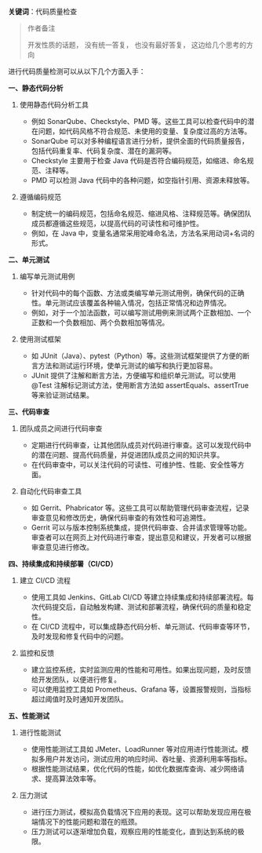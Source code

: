 **关键词**：代码质量检查

> 作者备注
>
> 开发性质的话题， 没有统一答复， 也没有最好答复， 这边给几个思考的方向

进行代码质量检测可以从以下几个方面入手：

**一、静态代码分析**

1. 使用静态代码分析工具

   - 例如 SonarQube、Checkstyle、PMD 等。这些工具可以检查代码中的潜在问题，如代码风格不符合规范、未使用的变量、复杂度过高的方法等。
   - SonarQube 可以对多种编程语言进行分析，提供全面的代码质量报告，包括代码重复率、代码复杂度、潜在的漏洞等。
   - Checkstyle 主要用于检查 Java 代码是否符合编码规范，如缩进、命名规范、注释等。
   - PMD 可以检测 Java 代码中的各种问题，如空指针引用、资源未释放等。

2. 遵循编码规范
   - 制定统一的编码规范，包括命名规范、缩进风格、注释规范等。确保团队成员都遵循这些规范，以提高代码的可读性和可维护性。
   - 例如，在 Java 中，变量名通常采用驼峰命名法，方法名采用动词+名词的形式。

**二、单元测试**

1. 编写单元测试用例

   - 针对代码中的每个函数、方法或类编写单元测试用例，确保代码的正确性。单元测试应该覆盖各种输入情况，包括正常情况和边界情况。
   - 例如，对于一个加法函数，可以编写测试用例来测试两个正数相加、一个正数和一个负数相加、两个负数相加等情况。

2. 使用测试框架
   - 如 JUnit（Java）、pytest（Python）等。这些测试框架提供了方便的断言方法和测试运行环境，使单元测试的编写和执行更加容易。
   - JUnit 提供了注解和断言方法，方便编写和组织单元测试。可以使用@Test 注解标记测试方法，使用断言方法如 assertEquals、assertTrue 等来验证测试结果。

**三、代码审查**

1. 团队成员之间进行代码审查

   - 定期进行代码审查，让其他团队成员对代码进行审查。这可以发现代码中的潜在问题、提高代码质量，并促进团队成员之间的知识共享。
   - 在代码审查中，可以关注代码的可读性、可维护性、性能、安全性等方面。

2. 自动化代码审查工具
   - 如 Gerrit、Phabricator 等。这些工具可以帮助管理代码审查流程，记录审查意见和修改历史，确保代码审查的有效性和可追溯性。
   - Gerrit 可以与版本控制系统集成，提供代码审查、合并请求管理等功能。审查者可以在网页上对代码进行审查，提出意见和建议，开发者可以根据审查意见进行修改。

**四、持续集成和持续部署（CI/CD）**

1. 建立 CI/CD 流程

   - 使用工具如 Jenkins、GitLab CI/CD 等建立持续集成和持续部署流程。每次代码提交后，自动触发构建、测试和部署流程，确保代码的质量和稳定性。
   - 在 CI/CD 流程中，可以集成静态代码分析、单元测试、代码审查等环节，及时发现和修复代码中的问题。

2. 监控和反馈
   - 建立监控系统，实时监测应用的性能和可用性。如果出现问题，及时反馈给开发团队，以便进行修复。
   - 可以使用监控工具如 Prometheus、Grafana 等，设置报警规则，当指标超过阈值时及时通知开发团队。

**五、性能测试**

1. 进行性能测试

   - 使用性能测试工具如 JMeter、LoadRunner 等对应用进行性能测试。模拟多用户并发访问，测试应用的响应时间、吞吐量、资源利用率等指标。
   - 根据性能测试结果，优化代码的性能，如优化数据库查询、减少网络请求、提高算法效率等。

2. 压力测试
   - 进行压力测试，模拟高负载情况下应用的表现。这可以帮助发现应用在极端情况下的性能问题和潜在的瓶颈。
   - 压力测试可以逐渐增加负载，观察应用的性能变化，直到达到系统的极限。
